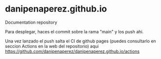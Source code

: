 # danipenaperez.github.io
Documentation repository

Para desplegar, haces el commit sobre la rama "main"
y los push ahi. 

Una vez lanzado el push salta el CI de github pages (puedes consultarlo en seccion Actions en la web del repositorio)
aqui https://github.com/danipenaperez/danipenaperez.github.io/actions
